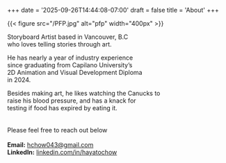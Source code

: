 +++
date = '2025-09-26T14:44:08-07:00'
draft = false
title = 'About'
+++

{{< figure src="/PFP.jpg" alt="pfp" width="400px" >}} 

Storyboard Artist based in Vancouver, B.C  
who loves telling stories through art.<br>

He has nearly a year of industry experience  
since graduating from Capilano University’s  
2D Animation and Visual Development Diploma  
in 2024.<br>

Besides making art, he likes watching the Canucks to  
raise his blood pressure, and has a knack for  
testing if food has expired by eating it.  
<br>
<br>
Please feel free to reach out below
<br>
<br>
**Email:** <a href="mailto:hchow043@gmail.com"> hchow043@gmail.com</a>  
**LinkedIn:** <a href="https://linkedin.com/in/hayatochow"> linkedin.com/in/hayatochow</a>